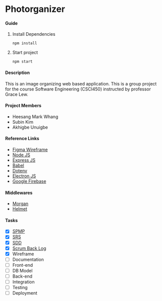 # Photorganizer

#### Guide

1. Install Dependencies

   ```shell
   npm install
   ```

2. Start project

   ```shell
   npm start
   ```

#### Description

This is an image organizing web based application. This is a group project for the course Software Engineering (CSCI450) instructed by professor Grace Lew.

#### Project Members

- Heesang Mark Whang
- Subin Kim
- Akhigbe Unuigbe

#### Reference Links

- [Figma Wireframe](https://www.figma.com/file/QkBPxaX2kneznzkUjByjNu/Photorganizer?node-id=0%3A1)
- [Node JS](https://nodejs.org/en/)
- [Express JS](https://expressjs.com/)
- [Babel](https://babeljs.io/)
- [Dotenv](https://www.npmjs.com/package/dotenv)
- [Electron JS](https://www.electronjs.org/)
- [Google Firebase](https://firebase.google.com/)

#### Middlewares

- [Morgan](https://www.npmjs.com/package/morgan)
- [Helmet](https://www.npmjs.com/package/helmet)

#### Tasks

- [x] [SPMP](https://docs.google.com/document/d/1efZlZqXOyssNrvKTeD-z5PMA7D-dw2AZRmiQvfEBhv8/edit?usp=sharing)
- [x] [SRS](https://docs.google.com/document/d/11epIAPKunG_suhRi7M4IBe1h7vPPXuk_Qj3y8QR6Vw4/edit?usp=sharing)
- [x] [SDD](https://docs.google.com/document/d/1ACKGWFZgQT5GJlm6Oa4l6Cc52V0TqhxrQ5hAnHAdXaU/edit?usp=sharing)
- [x] [Scrum Back Log](https://docs.google.com/spreadsheets/d/1froPASSCHChP8bctYNTxjJfjIjAtwvmkpMPh1d5ASao/edit?usp=sharing)
- [x] Wireframe
- [ ] Documentation
- [ ] Front-end
- [ ] DB Model
- [ ] Back-end
- [ ] Integration
- [ ] Testing
- [ ] Deployment
